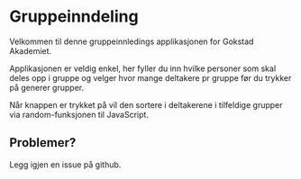 # Gruppeinndeling

Velkommen til denne gruppeinnledings applikasjonen for Gokstad Akademiet.

Applikasjonen er veldig enkel, her fyller du inn hvilke personer som skal deles opp i gruppe og velger hvor mange deltakere pr gruppe før du trykker på generer grupper.

Når knappen er trykket på vil den sortere i deltakerene i tilfeldige grupper via random-funksjonen til JavaScript.

## Problemer?

Legg igjen en issue på github.
